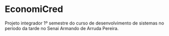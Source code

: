 # EconomiCred
Projeto integrador 1º semestre do curso de desenvolvimento de sistemas no período da tarde no Senai Armando de Arruda Pereira.
